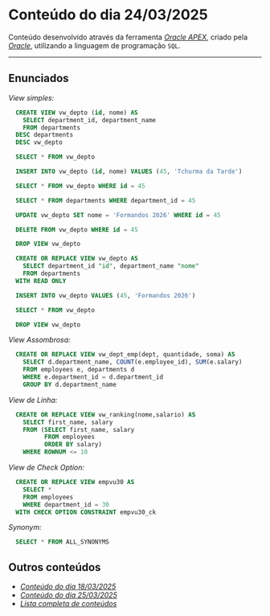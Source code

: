 # Conteúdo do dia 24/03/2025
Conteúdo desenvolvido através da ferramenta *[Oracle APEX](https://apex.oracle.com/)*, criado pela *[Oracle](https://www.oracle.com/)*, utilizando a linguagem de programação `SQL`.

---

## Enunciados
*View simples:*
```sql
  CREATE VIEW vw_depto (id, nome) AS
    SELECT department_id, department_name
    FROM departments
  DESC departments
  DESC vw_depto
```

```sql
  SELECT * FROM vw_depto
```

```sql
  INSERT INTO vw_depto (id, nome) VALUES (45, 'Tchurma da Tarde')
```

```sql
  SELECT * FROM vw_depto WHERE id = 45
```

```sql
  SELECT * FROM departments WHERE department_id = 45
```

```sql
  UPDATE vw_depto SET nome = 'Formandos 2026' WHERE id = 45
```

```sql
  DELETE FROM vw_depto WHERE id = 45
```

```sql
  DROP VIEW vw_depto
```

```sql
  CREATE OR REPLACE VIEW vw_depto AS
    SELECT department_id "id", department_name "nome"
    FROM departments
  WITH READ ONLY
```

```sql
  INSERT INTO vw_depto VALUES (45, 'Formandos 2026')
```

```sql
  SELECT * FROM vw_depto
```

```sql
  DROP VIEW vw_depto
```

*View Assombrosa:*
```sql
  CREATE OR REPLACE VIEW vw_dept_emp(dept, quantidade, soma) AS
    SELECT d.department_name, COUNT(e.employee_id), SUM(e.salary)
    FROM employees e, departments d
    WHERE e.department_id = d.department_id
    GROUP BY d.department_name
```

*View de Linha:*
```sql
  CREATE OR REPLACE VIEW vw_ranking(nome,salario) AS 
    SELECT first_name, salary
    FROM (SELECT first_name, salary
          FROM employees
          ORDER BY salary)
    WHERE ROWNUM <= 10
```

*View de Check Option:*
```sql
  CREATE OR REPLACE VIEW empvu30 AS 
    SELECT *
    FROM employees
    WHERE department_id = 30
  WITH CHECK OPTION CONSTRAINT empvu30_ck
```

*Synonym:*
```sql
  SELECT * FROM ALL_SYNONYMS
```

## Outros conteúdos
- *[Conteúdo do dia 18/03/2025](https://github.com/isaquesv/LdBD-tarefas/blob/master/src/007-18_03_2025.md)*
- *[Conteúdo do dia 25/03/2025](https://github.com/isaquesv/LdBD-tarefas/blob/master/src/009-25_03_2025.md)*
- *[Lista completa de conteúdos](https://github.com/isaquesv/LdBD-tarefas/blob/master/README.md)*
